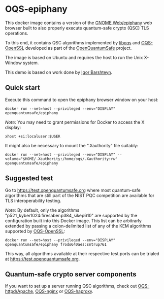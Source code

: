 # OQS-epiphany

This docker image contains a version of the [GNOME Web/epiphany](https://github.com/GNOME/epiphany) web browser built to also properly execute quantum-safe crypto (QSC) TLS operations.

To this end, it contains QSC algorithms implemented by [liboqs](https://github.com/open-quantum-safe/liboqs) and [OQS-OpenSSL](https://github.com/open-quantum-safe/openssl) developed as part of the [OpenQuantumSafe](https://openquantumsafe.org) project.

The image is based on Ubuntu and requires the host to run the Unix X-Window system.

This demo is based on work done by [Igor Barshteyn](https://www.linkedin.com/pulse/demonstrating-quantum-safe-tls-13-web-server-client-nist-barshteyn).

## Quick start

Execute this command to open the epiphany browser window on your host:

    docker run --net=host --privileged --env="DISPLAY" openquantumsafe/epiphany

*Note*: You may need to grant permissions for Docker to access the X display:

    xhost +si:localuser:$USER

It might also be necessary to mount the ".Xauthority" file suitably:

    docker run --net=host --privileged --env="DISPLAY" --volume="$HOME/.Xauthority:/home/oqs/.Xauthority:rw" openquantumsafe/epiphany

## Suggested test

Go to https://test.openquantumsafe.org where most quantum-safe algorithms that are still part of the NIST PQC competition are available for TLS interoperability testing.

*Note:* By default, only the algorithms "p521_kyber1024:firesaber:p384_sikep610" are supported by the configuration built into this Docker image. This list can be arbitrarly extended by passing a colon-delimited list of any of the KEM algorithms supported by [OQS-OpenSSL](https://github.com/open-quantum-safe/openssl#key-exchange):

    docker run --net=host --privileged --env="DISPLAY" openquantumsafe/epiphany frodo640aes:sntrup761

This way, all algorithms available at their respective test ports can be trialed at https://test.openquantumsafe.org.


## Quantum-safe crypto server components

If you want to set up a server running QSC algorithms, check out [OQS-httpd/Apache](https://hub.docker.com/repository/docker/openquantumsafe/httpd), [OQS-nginx](https://hub.docker.com/repository/docker/openquantumsafe/nginx) or [OQS-haproxy](https://hub.docker.com/repository/docker/openquantumsafe/haproxy).
